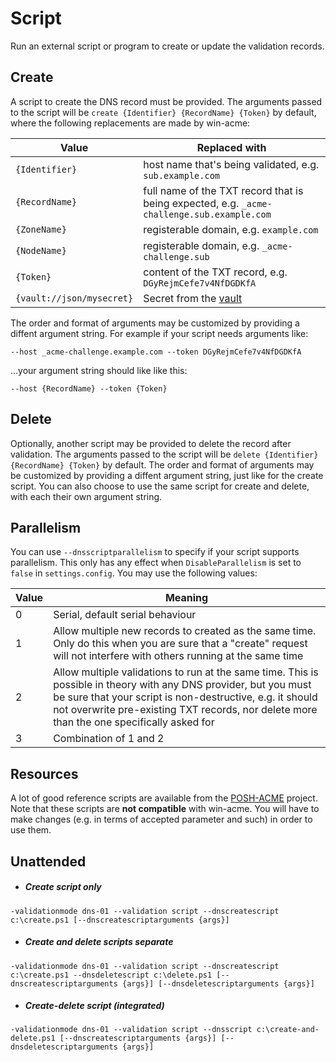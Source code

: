 ---
---
# Script
Run an external script or program to create or update the validation records.

## Create
A script to create the DNS record must be provided. The arguments passed to the 
script will be `create {Identifier} {RecordName} {Token}` by default, where the
following replacements are made by win-acme:

| Value          |  Replaced with |
|----------------|----------------|
| `{Identifier}` | host name that's being validated, e.g. `sub.example.com`										|
| `{RecordName}` | full name of the TXT record that is being expected, e.g. `_acme-challenge.sub.example.com`	|
| `{ZoneName}`   | registerable domain, e.g. `example.com`														|
| `{NodeName}`   | registerable domain, e.g. `_acme-challenge.sub`												|
| `{Token}`      | content of the TXT record, e.g. `DGyRejmCefe7v4NfDGDKfA`										|     
| `{vault://json/mysecret}`        |  Secret from the [vault](https://www.win-acme.com/manual/advanced-use/secret-management)|

The order and format of arguments may be customized by providing a diffent argument string. 
For example if your script needs arguments like:

`--host _acme-challenge.example.com --token DGyRejmCefe7v4NfDGDKfA`

...your argument string should like like this: 

`--host {RecordName} --token {Token}`

## Delete
Optionally, another script may be provided to delete the record after validation. The arguments passed to the 
script will be `delete {Identifier} {RecordName} {Token}` by default. The order and format of arguments may be 
customized by providing a diffent argument string, just like for the create script. You can also choose to use 
the same script for create and delete, with each their own argument string.

## Parallelism
You can use `--dnsscriptparallelism` to specify if your script supports parallelism. This only has any 
effect when `DisableParallelism` is set to `false` in `settings.config`. You may use the following values:

| Value          |  Meaning |
|----------------|----------------|
| 0 | Serial, default serial behaviour	|
| 1 | Allow multiple new records to created as the same time. Only do this when you are sure that a "create" request will not interfere with others running at the same time |
| 2 | Allow multiple validations to run at the same time. This is possible in theory with any DNS provider, but you must be sure that your script is non-destructive, e.g. it should not overwrite pre-existing TXT records, nor delete more than the one specifically asked for |
| 3 | Combination of 1 and 2 |


## Resources
A lot of good reference scripts are available from the 
[POSH-ACME](https://github.com/rmbolger/Posh-ACME/tree/master/Posh-ACME/DnsPlugins)
project. Note that these scripts are **not compatible** with win-acme. You will have
to make changes (e.g. in terms of accepted parameter and such) in order to use them.

## Unattended
- ##### Create script only
`-validationmode dns-01 --validation script --dnscreatescript c:\create.ps1 [--dnscreatescriptarguments {args}]`
- ##### Create and delete scripts separate
`-validationmode dns-01 --validation script --dnscreatescript c:\create.ps1 --dnsdeletescript c:\delete.ps1 [--dnscreatescriptarguments {args}] [--dnsdeletescriptarguments {args}]`
- ##### Create-delete script (integrated)
`-validationmode dns-01 --validation script --dnsscript c:\create-and-delete.ps1 [--dnscreatescriptarguments {args}] [--dnsdeletescriptarguments {args}]`